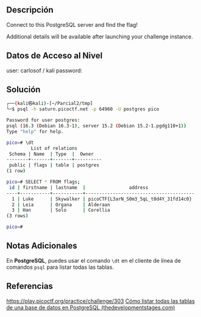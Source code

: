 ## Descripción 
Connect to this PostgreSQL server and find the flag!

Additional details will be available after launching your challenge instance.

## Datos de Acceso al Nivel
user: carlosof / kali
password:

## Solución
```bash
┌──(kali㉿kali)-[~/Parcial2/tmp]
└─$ psql -h saturn.picoctf.net -p 64960 -U postgres pico

Password for user postgres: 
psql (16.3 (Debian 16.3-1), server 15.2 (Debian 15.2-1.pgdg110+1))
Type "help" for help.

pico=# \dt
         List of relations
 Schema | Name  | Type  |  Owner   
--------+-------+-------+----------
 public | flags | table | postgres
(1 row)

pico=# SELECT * FROM flags;
 id | firstname | lastname  |                address                 
----+-----------+-----------+----------------------------------------
  1 | Luke      | Skywalker | picoCTF{L3arN_S0m3_5qL_t0d4Y_31fd14c0}
  2 | Leia      | Organa    | Alderaan
  3 | Han       | Solo      | Corellia
(3 rows)

pico=# 

```

## Notas Adicionales
En **PostgreSQL**, puedes usar el comando `\dt` en el cliente de línea de comandos `psql` para listar todas las tablas.

## Referencias 
https://play.picoctf.org/practice/challenge/303
[Cómo listar todas las tablas de una base de datos en PostgreSQL (thedevelopmentstages.com)](https://thedevelopmentstages.com/listar-todas-las-tablas-de-una-base-de-datos-en-postgresql/)